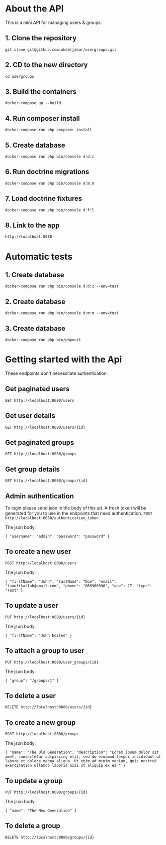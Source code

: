 # About the API

This is a mini API for managing users & groups.

## 1. Clone the repository
`git clone git@github.com:abdeljabar/usergroups.git`

## 2. CD to the new directory
`cd usergroups`

## 3. Build the containers
`docker-compose up --build`

## 4. Run composer install
`docker-compose run php composer install`

## 5. Create database
`docker-compose run php bin/console d:d:c`

## 6. Run doctrine migrations
`docker-compose run php bin/console d:m:m`

## 7. Load doctrine fixtures
`docker-compose run php bin/console d:f:l`

## 8. Link to the app
`http://localhost:8080`

# Automatic tests

## 1. Create database
`docker-compose run php bin/console d:d:c --env=test`

## 2. Create database
`docker-compose run php bin/console d:m:m --env=test`

## 3. Create database
`docker-compose run php bin/phpunit`

# Getting started with the Api

These endpoints don't necessitate authentication.

## Get paginated users
`GET http://localhost:8080/users`

## Get user details
`GET http://localhost:8080/users/{id}`

## Get paginated groups
`GET http://localhost:8080/groups`

## Get group details
`GET http://localhost:8080/groups/{id}`

## Admin authentication

To login please send json in the body of this uri. A fresh token will be generated for you to use in the endpoints that need authentication.
`POST http://localhost:8080/authentication_token`

The json body:

`{
"username": "admin",
"password": "password"
}`

## To create a new user
`POST http://localhost:8080/users`

The json body:

`{
"firstName": "John",
"lastName": "Doe",
"email": "taoufikallah@gmail.com",
"phone": "066900000",
"age": 27,
"type": "Test"
}`

## To update a user
`PUT http://localhost:8080/users/{id}`

The json body:

`{
"firstName": "John Edited"
}`

## To attach a group to user
`PUT http://localhost:8080/user_groups/{id}`

The json body:

`{
"group": "/groups/1"
}`

## To delete a user
`DELETE http://localhost:8080/users/{id}`

## To create a new group
`POST http://localhost:8080/groups`

The json body:

`{
"name": "The Old Generation",
"description": "Lorem ipsum dolor sit amet, consectetur adipiscing elit, sed do eiusmod tempor incididunt ut labore et dolore magna aliqua. Ut enim ad minim veniam, quis nostrud exercitation ullamco laboris nisi ut aliquip ex ea "
}`

## To update a group
`PUT http://localhost:8080/groups/{id}`

The json body:

`{
"name": "The New Generation"
}`

## To delete a group
`DELETE http://localhost:8080/groups/{id}`